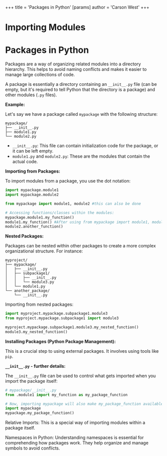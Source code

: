 +++
 title = 'Packages in Python'
[params]
	author = 'Carson West'
+++
# Importing Modules
# Packages in Python 
Packages are a way of organizing related modules into a directory hierarchy.  This helps to avoid naming conflicts and makes it easier to manage large collections of code.

A package is essentially a directory containing an `__init__.py` file (can be empty, but it's required to tell Python that the directory is a package) and other modules (`.py` files).

**Example:**

Let's say we have a package called `mypackage` with the following structure:

```
mypackage/
├── __init__.py
├── module1.py
└── module2.py
```

* `__init__.py`:  This file can contain initialization code for the package, or it can be left empty.
* `module1.py` and `module2.py`: These are the modules that contain the actual code.


**Importing from Packages:**

To import modules from a package, you use the dot notation:

```python
import mypackage.module1
import mypackage.module2

from mypackage import module1, module2 #this can also be done

# Accessing functions/classes within the modules:
mypackage.module1.my_function()
module1.my_function() #After using from mypackage import module1, module2
module2.another_function()
```

**Nested Packages:**

Packages can be nested within other packages to create a more complex organizational structure.  For instance:

```
myproject/
├── mypackage/
│   ├── __init__.py
│   ├── subpackage1/
│   │   ├── __init__.py
│   │   └── module3.py
│   └── module1.py
└── another_package/
    └── __init__.py

```

Importing from nested packages:

```python
import myproject.mypackage.subpackage1.module3
from myproject.mypackage.subpackage1 import module3

myproject.mypackage.subpackage1.module3.my_nested_function()
module3.my_nested_function()
```

**Installing Packages (Python Package Management):**

This is a crucial step to using external packages.  It involves using tools like `pip`.


**`__init__.py` - further details:**

The `__init__.py` file can be used to control what gets imported when you import the package itself:

```python
# mypackage/__init__.py
from .module1 import my_function as my_package_function

# Now, importing mypackage will also make my_package_function available:
import mypackage
mypackage.my_package_function()
```

Relative Imports: This is a special way of importing modules within a package itself.


Namespaces in Python:  Understanding namespaces is essential for comprehending how packages work.  They help organize and manage symbols to avoid conflicts.
